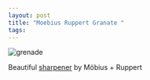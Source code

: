 ```yaml
---  
layout: post  
title: "Moebius Ruppert Granate "
tags:
---  
```


![grenade](http://www.moebius-ruppert.com/spitzer/bilder/06040000.jpg)  

Beautiful [sharpener](http://www.moebius-ruppert.com/spitzer/sp_messing.html) by  Möbius + Ruppert  